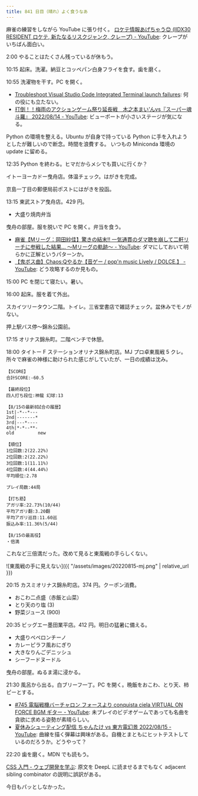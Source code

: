 ```yaml
---
title: 841 日目（晴れ）よく食うなあ
---
```


麻雀の練習をしながら YouTube に張り付く。
[ロケテ情報あげちゃう😊 (IIDX30 RESIDENT ロケテ, 新たなるリスクジャンク, クレープ) - YouTube](https://www.youtube.com/watch?v=baU-90wAIJs):
クレープがいちばん面白い。

2:00 やることはたくさん残っているが休もう。

10:15 起床。洗濯。納豆とコッペパン白身フライを食す。歯を磨く。

10:55 洗濯物を干す。PC を開く。

* [Troubleshoot Visual Studio Code Integrated Terminal launch failures](https://code.visualstudio.com/docs/supporting/troubleshoot-terminal-launch):
  何の役にも立たない。
* [打倒！！梅雨のアクションゲーム祭り延長戦　木之本まい’んvs『スーパー魂斗羅』 2022/08/14 - YouTube](https://www.youtube.com/watch?v=2E8Hmohb3OA):
  ビューポートが小さいステージが気になる。

Python の環境を整える。Ubuntu が自身で持っている Python に手を入れようとしたが難しいので断念。時間を浪費する。
いつもの Miniconda 環境の update に留める。

12:35 Python を終わる。ヒマだからメシでも買いに行くか？

イトーヨーカドー曳舟店。体温チェック。はがきを完成。

京島一丁目の郵便局前ポストにはがきを投函。

13:15 東武ストア曳舟店。429 円。

* 大盛り焼肉弁当

曳舟の部屋。服を脱いで PC を開く。弁当を食う。

* [麻雀【Mリーグ：岡田紗佳】驚きの結末!! 一気通貫のダマ聴を崩して二軒リーチに参戦した結果… ～Mリーグの軌跡～ - YouTube](https://www.youtube.com/watch?v=B9KcGgujaDk):
  ダマにしておいて明らかに正解というパターンか。
* [【鬼ボス曲】Chaos:Qやるか【音ゲー / pop'n music Lively / DOLCE.】 - YouTube](https://www.youtube.com/watch?v=4oM4J6O2Gi8):
  どう攻略するのか見もの。

15:00 PC を閉じて寝たい。暑い。

16:00 起床。服を着て外出。

スカイツリータウン二階。トイレ。三省堂書店で雑誌チェック。盆休みでモノがない。

押上駅バス停～錦糸公園前。

17:15 オリナス錦糸町。二階ベンチで休憩。

18:00 タイトー F ステーションオリナス錦糸町店。MJ プロ卓東風戦 5 クレ。
所々で麻雀の神様に助けられた感じがしていたが、一日の成績は沈み。

```text
【SCORE】
合計SCORE:-60.5

【最終段位】
四人打ち段位:神龍 幻球:13

【8/15の最新8試合の履歴】
1st|-*--*---
2nd|-------*
3rd|---*----
4th|*-*--**-
old         new

【順位】
1位回数:2(22.22%)
2位回数:2(22.22%)
3位回数:1(11.11%)
4位回数:4(44.44%)
平均順位:2.78

プレイ局数:44局

【打ち筋】
アガリ率:22.73%(10/44)
平均アガリ翻:3.20翻
平均アガリ巡目:11.60巡
振込み率:11.36%(5/44)

【8/15の最高役】
・倍満
```

これなど三倍満だった。改めて見ると東風戦の手らしくない。

![東風戦の手に見えない]({{ "/assets/images/20220815-mj.png" | relative_url }})

20:15 カスミオリナス錦糸町店。374 円。クーポン消費。

* おこわ二点盛（赤飯と山菜）
* とり天のり塩 (3)
* 野菜ジュース (900)

20:35 ビッグエー墨田業平店。412 円。明日の猛暑に備える。

* 大盛りペペロンチーノ
* カレーピラフ風おにぎり
* 大きなりんごデニッシュ
* シーフードヌードル

曳舟の部屋。ぬるま湯に浸かる。

21:30 風呂から出る。白ブリーフ一丁。PC を開く。晩飯をおこわ、とり天、柿ピーとする。

* [&#x23;745 電脳戦機バーチャロン フォースより conquista ciela VIRTUAL ON FORCE BGM ギター - YouTube](https://www.youtube.com/watch?v=1n62OZjoVKM):
  未プレイのビデオゲームであっても名曲を貪欲に求める姿勢が素晴らしい。
* [夏休みシューティング配信 ちゃんたけ vs 東方電幻景 2022/08/15 - YouTube](https://www.youtube.com/watch?v=EXpe0E8-YRY):
  曲線を描く弾幕は興味がある。自機とまともにヒットテストしているのだろうか。どうやって？

22:20 歯を磨く。MDN でも読もう。

[CSS 入門 - ウェブ開発を学ぶ](https://developer.mozilla.org/ja/docs/Learn/CSS/First_steps/Getting_started):
原文を DeepL に読ませるまでもなく adjacent sibling combinator の説明に誤訳がある。

今日もパッとしなかった。
